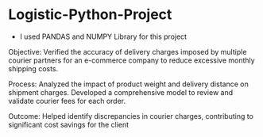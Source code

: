 # Logistic-Python-Project

- I used PANDAS and NUMPY Library for this project
  
Objective: Verified the accuracy of delivery charges imposed by multiple
courier partners for an e-commerce company to reduce excessive monthly shipping costs.

Process: Analyzed the impact of product weight and delivery distance on shipment charges.
Developed a comprehensive model to review and validate courier fees for each order.

Outcome: Helped identify discrepancies in courier charges, contributing to significant cost
savings for the client

